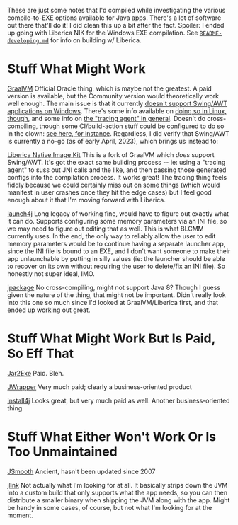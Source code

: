 These are just some notes that I'd compiled while investigating the
various compile-to-EXE options available for Java apps.  There's a lot
of software out there that'll do it!  I did clean this up a bit after
the fact.  Spoiler: I ended up going with Liberica NIK for the Windows
EXE compilation.  See [`README-developing.md`](README-developing.md) for
info on building w/ Liberica.

# Stuff What Might Work

[GraalVM](https://www.graalvm.org/22.2/reference-manual/native-image/)
Official Oracle thing, which is maybe not the greatest.  A paid version is
available, but the Community version would theoretically work well enough.
The main issue is that it currently [doesn't support Swing/AWT
applications on Windows](https://github.com/oracle/graal/issues/3084).
There's some info available on [doing so in Linux, though](https://www.praj.in/posts/2021/compiling-swing-apps-ahead-of-time/),
and some info on [the "tracing agent" in general](https://medium.com/graalvm/introducing-the-tracing-agent-simplifying-graalvm-native-image-configuration-c3b56c486271).
Doesn't do cross-compiling, though some CI/build-action stuff could be
configured to do so in the clown: [see here, for
instance](https://blogs.oracle.com/developers/post/building-cross-platform-native-images-with-graalvm).
Regardless, I did verify that Swing/AWT is currently a no-go (as of early
April, 2023), which brings us instead to:

[Liberica Native Image Kit](https://bell-sw.com/liberica-native-image-kit/)
This is a fork of GraalVM which *does* support Swing/AWT.  It's got the
exact same building process -- ie: using a "tracing agent" to suss out JNI
calls and the like, and then passing those generated configs into the
compilation process.  It works great!  The tracing thing feels fiddly because
we could certainly miss out on some things (which would manifest in user
crashes once they hit the edge cases) but I feel good enough about it that
I'm moving forward with Liberica.

[launch4j](https://launch4j.sourceforge.net/docs.html)
Long legacy of working fine, would have to figure out exactly what it
can do.  Supports configuring some memory parameters via an INI file,
so we may need to figure out editing that as well.  This is what BLCMM
currently uses.  In the end, the only way to reliably allow the user
to edit memory parameters would be to continue having a separate launcher
app, since the INI file is bound to an EXE, and I don't want someone
to make their app unlaunchable by putting in silly values (ie: the
launcher should be able to recover on its own without requiring the user
to delete/fix an INI file).  So honestly not super ideal, IMO.

[jpackage](https://openjdk.org/jeps/392)
No cross-compiling, might not support Java 8?  Though I guess given
the nature of the thing, that might not be important.  Didn't really
look into this one so much since I'd looked at GraalVM/Liberica first,
and that ended up working out great.

# Stuff What Might Work But Is Paid, So Eff That

[Jar2Exe](https://www.jar2exe.com/)
Paid.  Bleh.

[JWrapper](https://www.jwrapper.com/)
Very much paid; clearly a business-oriented product

[install4j](https://www.ej-technologies.com/products/install4j/overview.html)
Looks great, but very much paid as well.  Another business-oriented thing.

# Stuff What Either Won't Work Or Is Too Unmaintained

[JSmooth](https://jsmooth.sourceforge.net/)
Ancient, hasn't been updated since 2007

[jlink](https://docs.oracle.com/en/java/javase/17/docs/specs/man/jlink.html)
Not actually what I'm looking for at all.  It basically strips down the JVM
into a custom build that only supports what the app needs, so you can then
distribute a smaller binary when shipping the JVM along with the app.  Might
be handy in some cases, of course, but not what I'm looking for at the moment.


